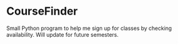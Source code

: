 # CourseFinder
Small Python program to help me sign up for classes by checking availability. Will update for future semesters.
